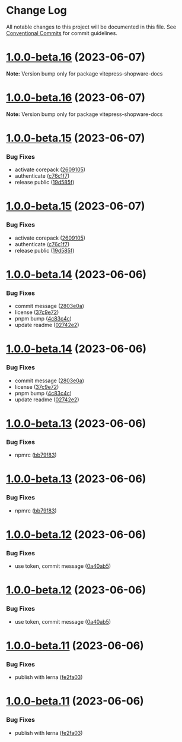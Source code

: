 # Change Log

All notable changes to this project will be documented in this file.
See [Conventional Commits](https://conventionalcommits.org) for commit guidelines.

# [1.0.0-beta.16](https://github.com/shopware/developer-documentation-vitepress/compare/v1.0.0-beta.15...v1.0.0-beta.16) (2023-06-07)

**Note:** Version bump only for package vitepress-shopware-docs

# [1.0.0-beta.16](https://github.com/shopware/developer-documentation-vitepress/compare/v1.0.0-beta.15...v1.0.0-beta.16) (2023-06-07)

**Note:** Version bump only for package vitepress-shopware-docs

# [1.0.0-beta.15](https://github.com/shopware/developer-documentation-vitepress/compare/v1.0.0-beta.14...v1.0.0-beta.15) (2023-06-07)

### Bug Fixes

- activate corepack ([2609105](https://github.com/shopware/developer-documentation-vitepress/commit/2609105f2cf468da79eeaac270895459f250ea65))
- authenticate ([c76c1f7](https://github.com/shopware/developer-documentation-vitepress/commit/c76c1f7206b2d30462853389b31a0370db3cb2f5))
- release public ([19d585f](https://github.com/shopware/developer-documentation-vitepress/commit/19d585f04dd7280c6fd0a29cedae2c651184298c))

# [1.0.0-beta.15](https://github.com/shopware/developer-documentation-vitepress/compare/v1.0.0-beta.14...v1.0.0-beta.15) (2023-06-07)

### Bug Fixes

- activate corepack ([2609105](https://github.com/shopware/developer-documentation-vitepress/commit/2609105f2cf468da79eeaac270895459f250ea65))
- authenticate ([c76c1f7](https://github.com/shopware/developer-documentation-vitepress/commit/c76c1f7206b2d30462853389b31a0370db3cb2f5))
- release public ([19d585f](https://github.com/shopware/developer-documentation-vitepress/commit/19d585f04dd7280c6fd0a29cedae2c651184298c))

# [1.0.0-beta.14](https://github.com/shopware/developer-documentation-vitepress/compare/v1.0.0-beta.13...v1.0.0-beta.14) (2023-06-06)

### Bug Fixes

- commit message ([2803e0a](https://github.com/shopware/developer-documentation-vitepress/commit/2803e0a363b67cca6b0bc9f13a4636bdbbf19bfd))
- license ([37c9e72](https://github.com/shopware/developer-documentation-vitepress/commit/37c9e723a7a1dcc7a3d03cf4b6806a612a890901))
- pnpm bump ([4c83c4c](https://github.com/shopware/developer-documentation-vitepress/commit/4c83c4c60f6353a2e0fd5faa6664132ba15d9af0))
- update readme ([02742e2](https://github.com/shopware/developer-documentation-vitepress/commit/02742e2362099d0c7a2d540a6d79eddf4b42fa27))

# [1.0.0-beta.14](https://github.com/shopware/developer-documentation-vitepress/compare/v1.0.0-beta.13...v1.0.0-beta.14) (2023-06-06)

### Bug Fixes

- commit message ([2803e0a](https://github.com/shopware/developer-documentation-vitepress/commit/2803e0a363b67cca6b0bc9f13a4636bdbbf19bfd))
- license ([37c9e72](https://github.com/shopware/developer-documentation-vitepress/commit/37c9e723a7a1dcc7a3d03cf4b6806a612a890901))
- pnpm bump ([4c83c4c](https://github.com/shopware/developer-documentation-vitepress/commit/4c83c4c60f6353a2e0fd5faa6664132ba15d9af0))
- update readme ([02742e2](https://github.com/shopware/developer-documentation-vitepress/commit/02742e2362099d0c7a2d540a6d79eddf4b42fa27))

# [1.0.0-beta.13](https://github.com/shopware/developer-documentation-vitepress/compare/v1.0.0-beta.12...v1.0.0-beta.13) (2023-06-06)

### Bug Fixes

- npmrc ([bb79f83](https://github.com/shopware/developer-documentation-vitepress/commit/bb79f83bbe15de9b672d1e25a6c1a34495f73812))

# [1.0.0-beta.13](https://github.com/shopware/developer-documentation-vitepress/compare/v1.0.0-beta.12...v1.0.0-beta.13) (2023-06-06)

### Bug Fixes

- npmrc ([bb79f83](https://github.com/shopware/developer-documentation-vitepress/commit/bb79f83bbe15de9b672d1e25a6c1a34495f73812))

# [1.0.0-beta.12](https://github.com/shopware/developer-documentation-vitepress/compare/v1.0.0-beta.11...v1.0.0-beta.12) (2023-06-06)

### Bug Fixes

- use token, commit message ([0a40ab5](https://github.com/shopware/developer-documentation-vitepress/commit/0a40ab5e64d5eeb7daf229c44b88136fa2dd9b02))

# [1.0.0-beta.12](https://github.com/shopware/developer-documentation-vitepress/compare/v1.0.0-beta.11...v1.0.0-beta.12) (2023-06-06)

### Bug Fixes

- use token, commit message ([0a40ab5](https://github.com/shopware/developer-documentation-vitepress/commit/0a40ab5e64d5eeb7daf229c44b88136fa2dd9b02))

# [1.0.0-beta.11](https://github.com/shopware/developer-documentation-vitepress/compare/v1.0.0-alpha.11...v1.0.0-beta.11) (2023-06-06)

### Bug Fixes

- publish with lerna ([fe2fa03](https://github.com/shopware/developer-documentation-vitepress/commit/fe2fa034d6cbcb06d971b0eecdf0d6ef1240db19))

# [1.0.0-beta.11](https://github.com/shopware/developer-documentation-vitepress/compare/v1.0.0-alpha.11...v1.0.0-beta.11) (2023-06-06)

### Bug Fixes

- publish with lerna ([fe2fa03](https://github.com/shopware/developer-documentation-vitepress/commit/fe2fa034d6cbcb06d971b0eecdf0d6ef1240db19))
